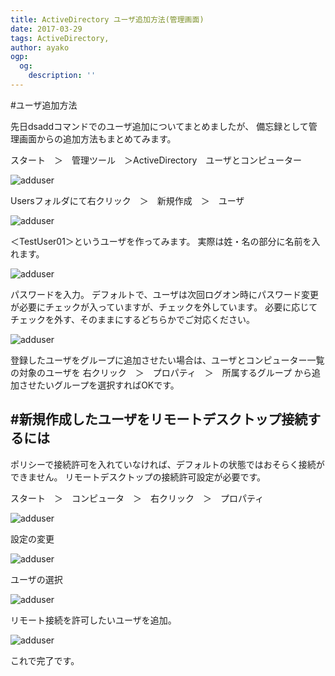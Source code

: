 ```yaml
---
title: ActiveDirectory ユーザ追加方法(管理画面)
date: 2017-03-29
tags: ActiveDirectory,
author: ayako
ogp:
  og:
    description: ''
---
```


#ユーザ追加方法

先日dsaddコマンドでのユーザ追加についてまとめましたが、
備忘録として管理画面からの追加方法もまとめてみます。

スタート　＞　管理ツール　＞ActiveDirectory　ユーザとコンピューター

![adduser](./2017/0329_adduser/adduser_01.png)

Usersフォルダにて右クリック　＞　新規作成　＞　ユーザ

![adduser](./2017/0329_adduser/adduser_02.png)

＜TestUser01＞というユーザを作ってみます。
実際は姓・名の部分に名前を入れます。

![adduser](./2017/0329_adduser/adduser_03.png)

パスワードを入力。
デフォルトで、ユーザは次回ログオン時にパスワード変更が必要にチェックが入っていますが、チェックを外しています。
必要に応じてチェックを外す、そのままにするどちらかでご対応ください。

![adduser](./2017/0329_adduser/adduser_05.png)

登録したユーザをグループに追加させたい場合は、ユーザとコンピューター一覧の対象のユーザを
右クリック　＞　プロパティ　＞　所属するグループ
から追加させたいグループを選択すればOKです。

#新規作成したユーザをリモートデスクトップ接続するには
---
ポリシーで接続許可を入れていなければ、デフォルトの状態ではおそらく接続ができません。
リモートデスクトップの接続許可設定が必要です。

スタート　＞　コンピュータ　＞　右クリック　＞　プロパティ

![adduser](./2017/0329_adduser/adduser_06.png)

設定の変更

![adduser](./2017/0329_adduser/adduser_07.png)

ユーザの選択

![adduser](./2017/0329_adduser/adduser_08.png)

リモート接続を許可したいユーザを追加。

![adduser](./2017/0329_adduser/adduser_09.png)


これで完了です。

